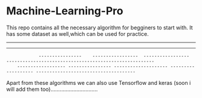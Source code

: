 # Machine-Learning-Pro
This repo contains all the necessary algorithm for begginers to start with.
It has some dataset as well,which can be used for practice.

---------------------------------------------------------------------------------------------------------------------------------------
----------------------------                                          -----------------------------------------------------------------
                ----------------    -----------------  -----------------        -------------------------------------------------------
        ------------------ ---------------- -------------------- ------------------- -------------------------------------
        
Apart from these algorithms we can also use Tensorflow and keras (soon i will add them too)...............................
